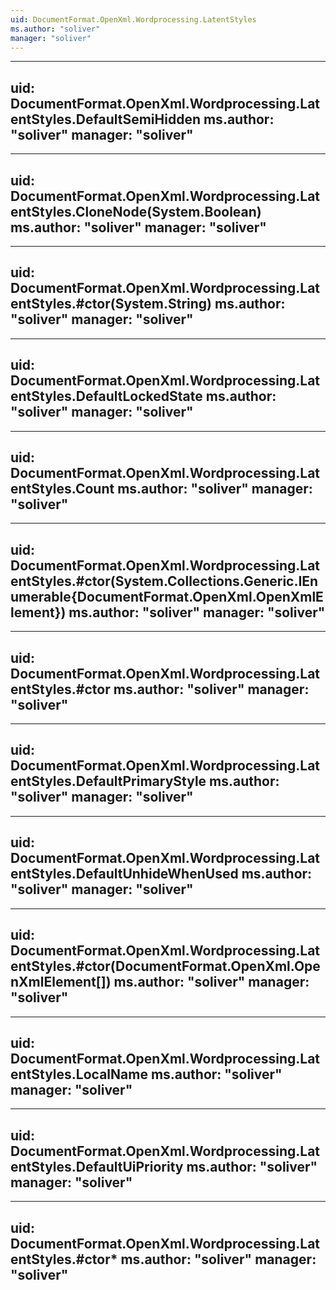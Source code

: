 ```yaml
---
uid: DocumentFormat.OpenXml.Wordprocessing.LatentStyles
ms.author: "soliver"
manager: "soliver"
---
```


---
uid: DocumentFormat.OpenXml.Wordprocessing.LatentStyles.DefaultSemiHidden
ms.author: "soliver"
manager: "soliver"
---

---
uid: DocumentFormat.OpenXml.Wordprocessing.LatentStyles.CloneNode(System.Boolean)
ms.author: "soliver"
manager: "soliver"
---

---
uid: DocumentFormat.OpenXml.Wordprocessing.LatentStyles.#ctor(System.String)
ms.author: "soliver"
manager: "soliver"
---

---
uid: DocumentFormat.OpenXml.Wordprocessing.LatentStyles.DefaultLockedState
ms.author: "soliver"
manager: "soliver"
---

---
uid: DocumentFormat.OpenXml.Wordprocessing.LatentStyles.Count
ms.author: "soliver"
manager: "soliver"
---

---
uid: DocumentFormat.OpenXml.Wordprocessing.LatentStyles.#ctor(System.Collections.Generic.IEnumerable{DocumentFormat.OpenXml.OpenXmlElement})
ms.author: "soliver"
manager: "soliver"
---

---
uid: DocumentFormat.OpenXml.Wordprocessing.LatentStyles.#ctor
ms.author: "soliver"
manager: "soliver"
---

---
uid: DocumentFormat.OpenXml.Wordprocessing.LatentStyles.DefaultPrimaryStyle
ms.author: "soliver"
manager: "soliver"
---

---
uid: DocumentFormat.OpenXml.Wordprocessing.LatentStyles.DefaultUnhideWhenUsed
ms.author: "soliver"
manager: "soliver"
---

---
uid: DocumentFormat.OpenXml.Wordprocessing.LatentStyles.#ctor(DocumentFormat.OpenXml.OpenXmlElement[])
ms.author: "soliver"
manager: "soliver"
---

---
uid: DocumentFormat.OpenXml.Wordprocessing.LatentStyles.LocalName
ms.author: "soliver"
manager: "soliver"
---

---
uid: DocumentFormat.OpenXml.Wordprocessing.LatentStyles.DefaultUiPriority
ms.author: "soliver"
manager: "soliver"
---

---
uid: DocumentFormat.OpenXml.Wordprocessing.LatentStyles.#ctor*
ms.author: "soliver"
manager: "soliver"
---
